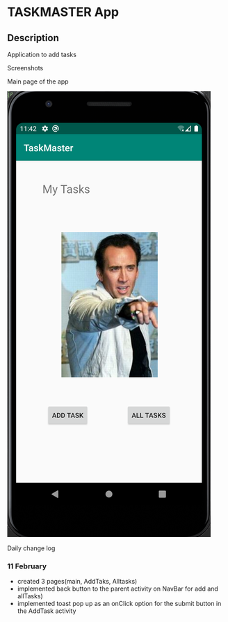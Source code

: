 # TASKMASTER App

## Description
Application to add tasks


Screenshots

Main page of the app

![image description](screenshots/main.png)


Daily change log


### 11 February

- created 3 pages(main, AddTaks, Alltasks)
- implemented back button to the parent activity on NavBar for add and allTasks)
- implemented toast pop up as an onClick option for the submit button in the AddTask activity
